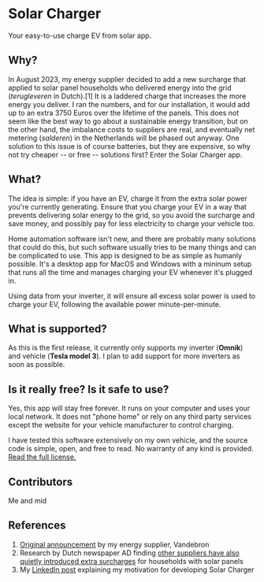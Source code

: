 # Solar Charger

Your easy-to-use charge EV from solar app.

## Why?

In August 2023, my energy supplier decided to add a new surcharge that applied to solar panel households who delivered energy into
the grid (_terugleveren_ in Dutch).[1] It is a laddered charge that increases the more energy you deliver. I ran the numbers, and for our installation, it would add up to an extra 3750 Euros over the lifetime of the panels. This does not seem like the best way to go about a sustainable energy transition, but on the other hand, the imbalance costs to suppliers are real, and eventually net metering (_salderen_) in the Netherlands will be phased out anyway. One solution to this issue is of course batteries, but they are expensive, so why not try cheaper -- or free -- solutions first? Enter the Solar Charger app.

## What?

The idea is simple: if you have an EV, charge it from the extra solar power you're currently generating. Ensure that you charge your EV in a way that prevents delivering solar energy to the grid, so you avoid the surcharge and save money, and possibly pay for less electricity to charge your vehicle too.

Home automation software isn't new, and there are probably many solutions that could do this, but such software usually tries to be many things and can be complicated to use. This app is designed to be as simple as humanly possible. It's a desktop app for MacOS and Windows with a mininum setup that runs all the time and manages charging your EV whenever it's plugged in.

Using data from your inverter, it will ensure all excess solar power is used to charge your EV, following the available power minute-per-minute.

## What is supported?

As this is the first release, it currently only supports my inverter (**Omnik**) and vehicle (**Tesla model 3**). I plan to add support for more inverters as soon as possible.

## Is it really free? Is it safe to use?

Yes, this app will stay free forever. It runs on your computer and uses your local network. It does not "phone home" or rely on any third party services except the website for your vehicle manufacturer to control charging.

I have tested this software extensively on my own vehicle, and the source code is simple, open, and free to read. No warranty of any kind is provided. [Read the full license.](LICENSE.md)

## Contributors

Me and mid

## References

1. [Original announcement](https://vandebron.nl/blog/vaste-terugleveringskosten) by my energy supplier, Vandebron
2. Research by Dutch newspaper AD finding [other suppliers have also quietly introduced extra surcharges](https://www.linkedin.com/feed/update/urn:li:activity:7100363234800459777/) for households with solar panels
3. My [LinkedIn post](https://www.linkedin.com/feed/update/urn:li:activity:7101495401525952512/) explaining my motivation for developing Solar Charger
